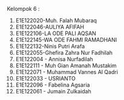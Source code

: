 Kelompok 6 :
1. E1E122020-Muh. Falah Mubaraq
2. E1E122046-AULIYA AFIFAH
3. E1E122106-LA ODE PALI AQSAN
4. E1E122145-WA ODE FAHMI RAMADHANI
5. E1E122132-Ninis Putri Arafa
6. E1E122055-Ghefira Zahra Nur Fadhilah
7. E1E122004 - Annisa Nurfadilah
8. E1E122111 - Muh Gian Amanah Mustakim
9. E1E122071 - Muhammad Vannes Al Qadri
10. E1E122033 - USRIANTO
11. E1E122096  - Fabelina Agsaria
12. E1E122061 - Jumain Zulkaidah
